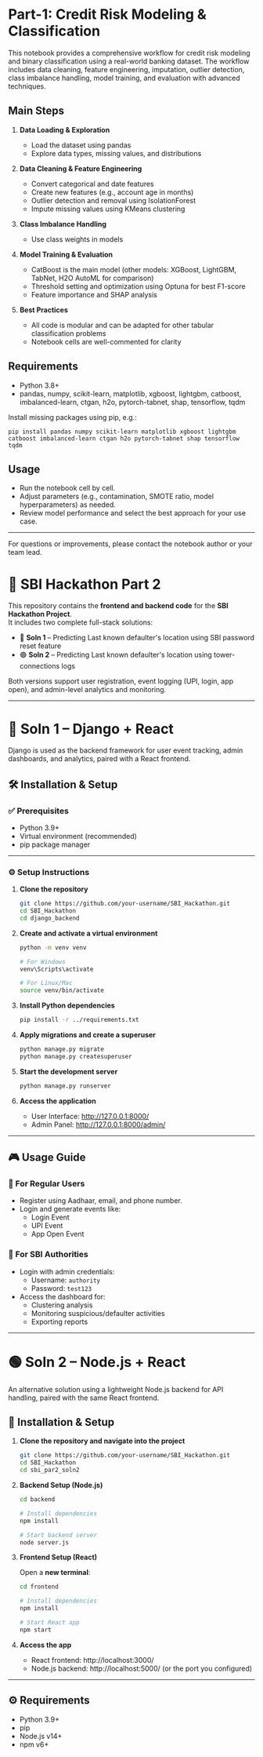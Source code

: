 # Part-1: Credit Risk Modeling & Classification 

This notebook provides a comprehensive workflow for credit risk modeling and binary classification using a real-world banking dataset. The workflow includes data cleaning, feature engineering, imputation, outlier detection, class imbalance handling, model training, and evaluation with advanced techniques.

## Main Steps

1. **Data Loading & Exploration**
   - Load the dataset using pandas
   - Explore data types, missing values, and distributions

2. **Data Cleaning & Feature Engineering**
   - Convert categorical and date features
   - Create new features (e.g., account age in months)
   - Outlier detection and removal using IsolationForest
   - Impute missing values using KMeans clustering

3. **Class Imbalance Handling**
   - Use class weights in models

4. **Model Training & Evaluation**
   - CatBoost is the main model (other models: XGBoost, LightGBM, TabNet, H2O AutoML for comparison)
   - Threshold setting and optimization using Optuna for best F1-score
   - Feature importance and SHAP analysis

5. **Best Practices**
   - All code is modular and can be adapted for other tabular classification problems
   - Notebook cells are well-commented for clarity

## Requirements
- Python 3.8+
- pandas, numpy, scikit-learn, matplotlib, xgboost, lightgbm, catboost, imbalanced-learn, ctgan, h2o, pytorch-tabnet, shap, tensorflow, tqdm

Install missing packages using pip, e.g.:
```
pip install pandas numpy scikit-learn matplotlib xgboost lightgbm catboost imbalanced-learn ctgan h2o pytorch-tabnet shap tensorflow tqdm
```

## Usage
- Run the notebook cell by cell.
- Adjust parameters (e.g., contamination, SMOTE ratio, model hyperparameters) as needed.
- Review model performance and select the best approach for your use case.

---
For questions or improvements, please contact the notebook author or your team lead.

# 🏦 SBI Hackathon Part 2

This repository contains the **frontend and backend code** for the **SBI Hackathon Project**.  
It includes two complete full-stack solutions:

- 🔵 **Soln 1** – Predicting Last known defaulter's location using SBI password reset feature 
- 🟢 **Soln 2** – Predicting Last known defaulter's location using tower-connections logs 

Both versions support user registration, event logging (UPI, login, app open), and admin-level analytics and monitoring.

---



# 🔵 Soln 1 – Django + React

Django is used as the backend framework for user event tracking, admin dashboards, and analytics, paired with a React frontend.

## 🛠️ Installation & Setup

### ✅ Prerequisites

- Python 3.9+
- Virtual environment (recommended)
- pip package manager

---

### ⚙️ Setup Instructions

1. **Clone the repository**

   ```bash
   git clone https://github.com/your-username/SBI_Hackathon.git
   cd SBI_Hackathon
   cd django_backend
   ```

2. **Create and activate a virtual environment**

   ```bash
   python -m venv venv

   # For Windows
   venv\Scripts\activate

   # For Linux/Mac
   source venv/bin/activate
   ```

3. **Install Python dependencies**

   ```bash
   pip install -r ../requirements.txt
   ```

4. **Apply migrations and create a superuser**

   ```bash
   python manage.py migrate
   python manage.py createsuperuser
   ```

5. **Start the development server**

   ```bash
   python manage.py runserver
   ```

6. **Access the application**
   - User Interface: http://127.0.0.1:8000/
   - Admin Panel: http://127.0.0.1:8000/admin/

---

## 🎮 Usage Guide

### 👤 For Regular Users

- Register using Aadhaar, email, and phone number.
- Login and generate events like:
  - Login Event
  - UPI Event
  - App Open Event

### 🛂 For SBI Authorities

- Login with admin credentials:
  - Username: `authority`
  - Password: `test123`
- Access the dashboard for:
  - Clustering analysis
  - Monitoring suspicious/defaulter activities
  - Exporting reports

---

# 🟢 Soln 2 – Node.js + React

An alternative solution using a lightweight Node.js backend for API handling, paired with the same React frontend.

## 🚀 Installation & Setup

1. **Clone the repository and navigate into the project**

   ```bash
   git clone https://github.com/your-username/SBI_Hackathon.git
   cd SBI_Hackathon
   cd sbi_par2_soln2
   ```

2. **Backend Setup (Node.js)**

   ```bash
   cd backend

   # Install dependencies
   npm install

   # Start backend server
   node server.js
   ```

3. **Frontend Setup (React)**

   Open a **new terminal**:

   ```bash
   cd frontend

   # Install dependencies
   npm install

   # Start React app
   npm start
   ```

4. **Access the app**

   - React frontend: http://localhost:3000/
   - Node.js backend: http://localhost:5000/ (or the port you configured)

---

## ⚙️ Requirements

- Python 3.9+
- pip
- Node.js v14+
- npm v6+

